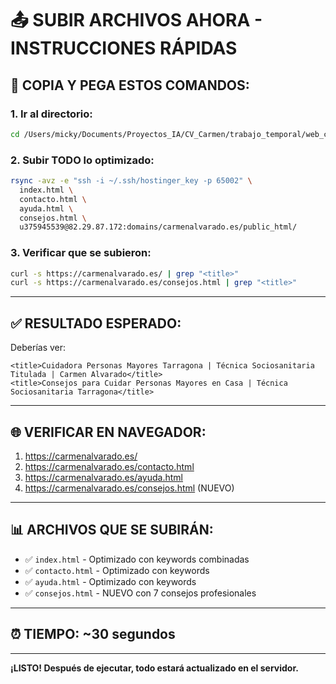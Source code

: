 # 📤 SUBIR ARCHIVOS AHORA - INSTRUCCIONES RÁPIDAS

## 🚀 COPIA Y PEGA ESTOS COMANDOS:

### **1. Ir al directorio:**
```bash
cd /Users/micky/Documents/Proyectos_IA/CV_Carmen/trabajo_temporal/web_carmen
```

### **2. Subir TODO lo optimizado:**
```bash
rsync -avz -e "ssh -i ~/.ssh/hostinger_key -p 65002" \
  index.html \
  contacto.html \
  ayuda.html \
  consejos.html \
  u375945539@82.29.87.172:domains/carmenalvarado.es/public_html/
```

### **3. Verificar que se subieron:**
```bash
curl -s https://carmenalvarado.es/ | grep "<title>"
curl -s https://carmenalvarado.es/consejos.html | grep "<title>"
```

---

## ✅ RESULTADO ESPERADO:

Deberías ver:
```
<title>Cuidadora Personas Mayores Tarragona | Técnica Sociosanitaria Titulada | Carmen Alvarado</title>
<title>Consejos para Cuidar Personas Mayores en Casa | Técnica Sociosanitaria Tarragona</title>
```

---

## 🌐 VERIFICAR EN NAVEGADOR:

1. https://carmenalvarado.es/
2. https://carmenalvarado.es/contacto.html
3. https://carmenalvarado.es/ayuda.html
4. https://carmenalvarado.es/consejos.html (NUEVO)

---

## 📊 ARCHIVOS QUE SE SUBIRÁN:

- ✅ `index.html` - Optimizado con keywords combinadas
- ✅ `contacto.html` - Optimizado con keywords
- ✅ `ayuda.html` - Optimizado con keywords
- ✅ `consejos.html` - NUEVO con 7 consejos profesionales

---

## ⏰ TIEMPO: ~30 segundos

---

**¡LISTO! Después de ejecutar, todo estará actualizado en el servidor.**

